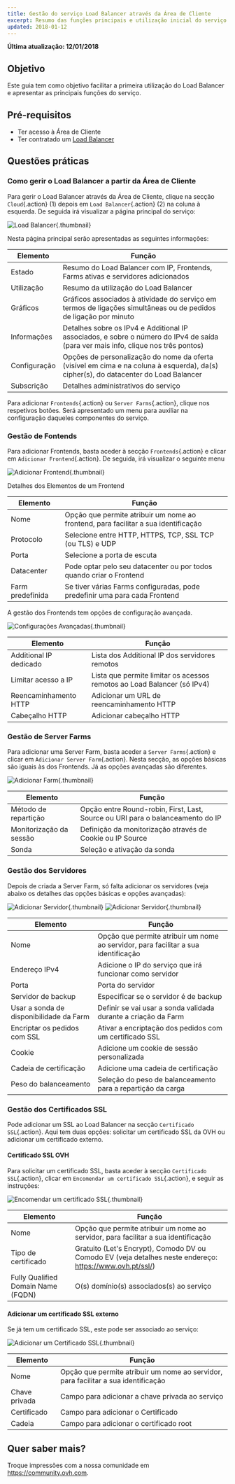 ```yaml
---
title: Gestão do serviço Load Balancer através da Área de Cliente
excerpt: Resumo das funções principais e utilização inicial do serviço Load Balancer através da Área de Cliente
updated: 2018-01-12
---
```


**Última atualização: 12/01/2018**

## Objetivo

Este guia tem como objetivo facilitar a primeira utilização do Load Balancer e apresentar as principais funções do serviço.

## Pré-requisitos

- Ter acesso à Área de Cliente
- Ter contratado um [Load Balancer](https://www.ovh.pt/solucoes/load-balancer/)

## Questões práticas

### Como gerir o Load Balancer a partir da Área de Cliente 

Para gerir o Load Balancer através da Área de Cliente, clique na secção `Cloud`{.action} (1) depois em `Load Balancer`{.action} (2) na coluna à esquerda. De seguida irá visualizar a página principal do serviço: 

![Load Balancer](images/lb_main_page.png){.thumbnail}

Nesta página principal serão apresentadas as seguintes informações:

|Elemento|Função|
|---|---|
|Estado|Resumo do Load Balancer com IP, Frontends, Farms ativas e servidores adicionados|
|Utilização|Resumo da utilização do Load Balancer|
|Gráficos|Gráficos associados à atividade do serviço em termos de ligações simultâneas ou de pedidos de ligação por minuto|
|Informações|Detalhes sobre os IPv4 e Additional IP associados, e sobre o número do IPv4 de saída (para ver mais info, clique nos três pontos)|
|Configuração|Opções de personalização do nome da oferta (visível em cima e na coluna à esquerda), da(s) cipher(s), do datacenter do Load Balancer|
|Subscrição|Detalhes administrativos do serviço|


Para adicionar `Frontends`{.action} ou `Server Farms`{.action}, clique nos respetivos botões. Será apresentado um menu para auxiliar na configuração daqueles componentes do serviço.


### Gestão de Fontends

Para adicionar Frontends, basta aceder à secção `Frontends`{.action} e clicar em `Adicionar Frontend`{.action}. De seguida, irá visualizar o seguinte menu


![Adicionar Frontend](images/add_frontend.png){.thumbnail}

Detalhes dos Elementos de um Frontend


|Elemento|Função|
|---|---|
|Nome|Opção que permite atribuir um nome ao frontend, para facilitar a sua identificação|
|Protocolo|Selecione entre HTTP, HTTPS, TCP, SSL TCP (ou TLS) e UDP|
|Porta|Selecione a porta de escuta|
|Datacenter|Pode optar pelo seu datacenter ou por todos quando criar o Frontend|
|Farm predefinida|Se tiver várias Farms configuradas, pode predefinir uma para cada Frontend|

A gestão dos Frontends tem opções de configuração avançada. 


![Configurações Avançadas](images/advanced_frontend.png){.thumbnail}

|Elemento|Função|
|---|---|
|Additional IP dedicado|Lista dos Additional IP dos servidores remotos|
|Limitar acesso a IP|Lista que permite limitar os acessos remotos ao Load Balancer (só IPv4)|
|Reencaminhamento HTTP|Adicionar um URL de reencaminhamento HTTP|
|Cabeçalho HTTP|Adicionar cabeçalho HTTP|


### Gestão de Server Farms
Para adicionar uma Server Farm, basta aceder a `Server Farms`{.action} e clicar em `Adicionar Server Farm`{.action}. Nesta secção, as opções básicas são iguais às dos Frontends. Já as opções avançadas são diferentes.


![Adicionar Farm](images/advanced_cluster.png){.thumbnail}

|Elemento|Função|
|---|---|
|Método de repartição|Opção entre Round-robin, First, Last, Source ou URI para o balanceamento do IP|
|Monitorização da sessão|Definição da monitorização através de Cookie ou IP Source|
|Sonda|Seleção e ativação da sonda|


### Gestão dos Servidores
Depois de criada a Server Farm, só falta adicionar os servidores (veja abaixo os detalhes das opções básicas e opções avançadas):


![Adicionar Servidor](images/add_server.png){.thumbnail}
![Adicionar Servidor](images/add_server_advanced.png){.thumbnail}


|Elemento|Função|
|---|---|
|Nome|Opção que permite atribuir um nome ao servidor, para facilitar a sua identificação|
|Endereço IPv4|Adicione o IP do serviço que irá funcionar como servidor|
|Porta|Porta do servidor|
|Servidor de backup|Especificar se o servidor é de backup|
|Usar a sonda de disponibilidade da Farm|Definir se vai usar a sonda validada durante a criação da Farm|
|Encriptar os pedidos com SSL|Ativar a encriptação dos pedidos com um certificado SSL|
|Cookie|Adicione um cookie de sessão personalizada|
|Cadeia de certificação|Adicione uma cadeia de certificação|
|Peso do balanceamento|Seleção do peso de balanceamento para a repartição da carga|


### Gestão dos Certificados SSL
Pode adicionar um SSL ao Load Balancer na secção `Certificado SSL`{.action}. Aqui tem duas opções: solicitar um certificado SSL da OVH ou adicionar um certificado externo.

#### Certificado SSL OVH
Para solicitar um certificado SSL, basta aceder à secção `Certificado SSL`{.action}, clicar em `Encomendar um certificado SSL`{.action}, e seguir as instruções:


![Encomendar um certificado SSL](images/ordering_ssl.png){.thumbnail}


|Elemento|Função|
|---|---|
|Nome|Opção que permite atribuir um nome ao servidor, para facilitar a sua identificação|
|Tipo de certificado|Gratuito (Let's Encrypt), Comodo DV ou Comodo EV (veja detalhes neste endereço: https://www.ovh.pt/ssl/)|
|Fully Qualified Domain Name (FQDN)|O(s) domínio(s) associados(s) ao serviço|

#### Adicionar um certificado SSL externo
Se já tem um certificado SSL, este pode ser associado ao serviço:


![Adicionar um Certificado SSL](images/external_ssl.png){.thumbnail}


|Elemento|Função|
|---|---|
|Nome|Opção que permite atribuir um nome ao servidor, para facilitar a sua identificação|
|Chave privada|Campo para adicionar a chave privada ao serviço|
|Certificado|Campo para adicionar o Certificado|
|Cadeia|Campo para adicionar o certificado root|


## Quer saber mais?

Troque impressões com a nossa comunidade em <https://community.ovh.com>.